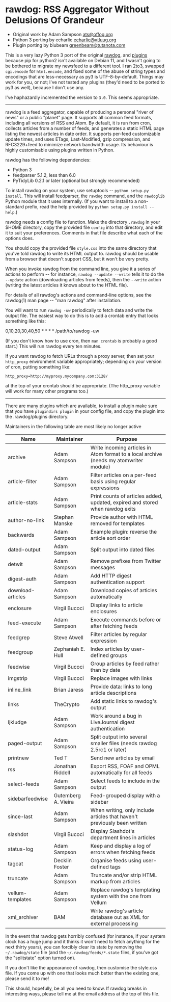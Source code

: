 # rawdog: RSS Aggregator Without Delusions Of Grandeur

 - Original work by Adam Sampson <ats@offog.org>
 - Python 3 porting by echarlie <echarlie@vtluug.org>
 - Plugin porting by blubeam <greenbeam@tutanota.com>

This is a very lazy Python 3 port of the original [rawdog](https://offog.org/code/rawdog/), 
and [plugins](https://offog.org/git/rawdog-plugins/) because pip for python2 isn't
available on Debian 11, and I wasn't going to be bothered to migrate my
newsfeed to a different tool. I ran 2to3, swapped `cgi.encode` for
`html.encode`, and fixed some of the abuse of string types and encodings that
are less-necessary as py3 is UTF-8-by-default. Things may work for you, or not;
I've not tested any plugins (they'd need to be ported to py3 as well), because
I don't use any.

I've haphazardly incremented the version to `3.0`. This seems appropriate.

---

rawdog is a feed aggregator, capable of producing a personal "river of
news" or a public "planet" page. It supports all common feed formats,
including all versions of RSS and Atom. By default, it is run from cron,
collects articles from a number of feeds, and generates a static HTML
page listing the newest articles in date order. It supports per-feed
customizable update times, and uses ETags, Last-Modified, gzip
compression, and RFC3229+feed to minimize network bandwidth usage. Its
behaviour is highly customisable using plugins written in Python.

rawdog has the following dependencies:

- Python 3
- feedparser 5.1.2, less than 6.0
- PyTidyLib 0.2.1 or later (optional but strongly recommended)

To install rawdog on your system, use setuptools -- `python setup.py
install`. This will install feedparser, the `rawdog` command, and the
`rawdoglib` Python module that it uses internally. (If you want to install to a
non-standard prefix, read the help provided by
`python setup.py install --help`.)

rawdog needs a config file to function. Make the directory `.rawdog` in
your $HOME directory, copy the provided file `config` into that
directory, and edit it to suit your preferences. Comments in that file
describe what each of the options does.

You should copy the provided file `style.css` into the same directory
that you've told rawdog to write its HTML output to. rawdog should be
usable from a browser that doesn't support CSS, but it won't be very
pretty.

When you invoke rawdog from the command line, you give it a series of
actions to perform -- for instance, `rawdog --update --write` tells it
to do the `--update` action (downloading articles from feeds), then the
`--write` action (writing the latest articles it knows about to the HTML
file).

For details of all rawdog's actions and command-line options, see the
rawdog(1) man page -- "man rawdog" after installation.

You will want to run `rawdog -uw` periodically to fetch data and write
the output file. The easiest way to do this is to add a crontab entry
that looks something like this:

0,10,20,30,40,50 * * * *        /path/to/rawdog -uw

(If you don't know how to use cron, then `man crontab` is probably a good
start.) This will run rawdog every ten minutes.

If you want rawdog to fetch URLs through a proxy server, then set your
`http_proxy` environment variable appropriately; depending on your
version of cron, putting something like:

    http_proxy=http://myproxy.mycompany.com:3128/

at the top of your crontab should be appropriate. (The http_proxy
variable will work for many other programs too.)

---

There are many plugins which are available, to install a plugin make sure 
that you have `plugindirs plugin` in your config file, and copy the plugin
into the .rawdog/plugins directory. 

Maintainers in the following table are most likely no longer active

Name|Maintainer|Purpose
---|---|---
archive|Adam Sampson|Write incoming articles in Atom format to a local archive (needs my atomwriter module)
article-filter|Adam Sampson|Filter articles on a per-feed basis using regular expressions
article-stats|Adam Sampson|Print counts of articles added, updated, expired and stored when rawdog exits
author-no-link|Stephan Manske|Provide author with HTML removed for templates
backwards|Adam Sampson|Example plugin: reverse the article sort order
dated-output|Adam Sampson|Split output into dated files
detwit|Adam Sampson|Remove prefixes from Twitter messages
digest-auth|Adam Sampson|Add HTTP digest authentication support
download-articles|Adam Sampson|Download copies of articles automatically
enclosure|Virgil Bucoci|Display links to article enclosures
feed-execute|Adam Sampson|Execute commands before or after fetching feeds
feedgrep|Steve Atwell|Filter articles by regular expression
feedgroup|Zephaniah E. Hull|Index articles by user-defined groups
feedwise|Virgil Bucoci|Group articles by feed rather than by date
imgstrip|Virgil Bucoci|Replace images with links
inline_link|Brian Jaress|Provide data: links to long article descriptions
links|TheCrypto|Add static links to rawdog's output
ljkludge|Adam Sampson|Work around a bug in LiveJournal digest authentication
paged-output|Adam Sampson|Split output into several smaller files (needs rawdog 2.5rc1 or later)
printnew|Ted T|Send new articles by email
rss|Jonathan Riddell|Export RSS, FOAF and OPML automatically for all feeds
select-feeds|Adam Sampson|Select feeds to include in the output
sidebarfeedwise|Gutemberg A. Vieira|Feed-grouped display with a sidebar
since-last|Adam Sampson|When writing, only include articles that haven't previously been written
slashdot|Virgil Bucoci|Display Slashdot's department lines in articles
status-log|Adam Sampson|Keep and display a log of errors when fetching feeds
tagcat|Decklin Foster|Organise feeds using user-defined tags
truncate|Adam Sampson|Truncate and/or strip HTML markup from articles
vellum-templates|Adam Sampson|Replace rawdog's templating system with the one from Vellum
xml_archiver|BAM|Write rawdog's article database out as XML for external processing

In the event that rawdog gets horribly confused (for instance, if your
system clock has a huge jump and it thinks it won't need to fetch
anything for the next thirty years), you can forcibly clear its state by
removing the `~/.rawdog/state` file (and the `~/.rawdog/feeds/*.state`
files, if you've got the "splitstate" option turned on).

If you don't like the appearance of rawdog, then customise the style.css
file. If you come up with one that looks much better than the existing
one, please send it to me!

This should, hopefully, be all you need to know. If rawdog breaks in
interesting ways, please tell me at the email address at the top of this
file.

